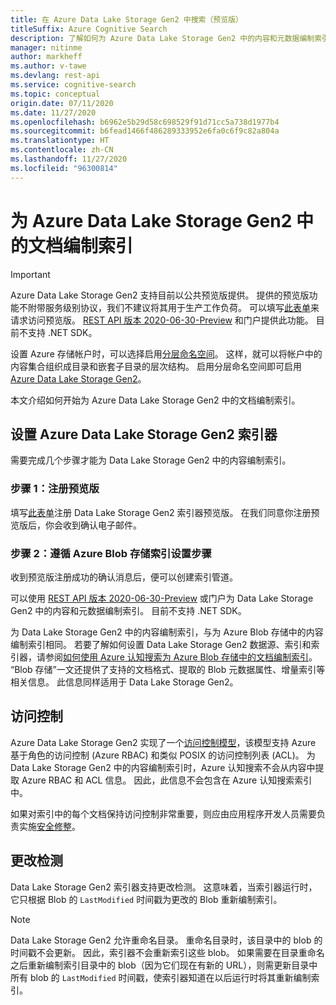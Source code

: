 ```yaml
---
title: 在 Azure Data Lake Storage Gen2 中搜索（预览版）
titleSuffix: Azure Cognitive Search
description: 了解如何为 Azure Data Lake Storage Gen2 中的内容和元数据编制索引。 此功能目前以公共预览版提供
manager: nitinme
author: markheff
ms.author: v-tawe
ms.devlang: rest-api
ms.service: cognitive-search
ms.topic: conceptual
origin.date: 07/11/2020
ms.date: 11/27/2020
ms.openlocfilehash: b6962e5b29d58c698529f91d71cc5a738d1977b4
ms.sourcegitcommit: b6fead1466f486289333952e6fa0c6f9c82a804a
ms.translationtype: HT
ms.contentlocale: zh-CN
ms.lasthandoff: 11/27/2020
ms.locfileid: "96300814"
---
```

# <a name="indexing-documents-in-azure-data-lake-storage-gen2"></a>为 Azure Data Lake Storage Gen2 中的文档编制索引

> [!IMPORTANT] 
> Azure Data Lake Storage Gen2 支持目前以公共预览版提供。 提供的预览版功能不附带服务级别协议，我们不建议将其用于生产工作负荷。
> 可以填写[此表单](https://aka.ms/azure-cognitive-search/indexer-preview)来请求访问预览版。 [REST API 版本 2020-06-30-Preview](search-api-preview.md) 和门户提供此功能。 目前不支持 .NET SDK。


设置 Azure 存储帐户时，可以选择启用[分层命名空间](../storage/blobs/data-lake-storage-namespace.md)。 这样，就可以将帐户中的内容集合组织成目录和嵌套子目录的层次结构。 启用分层命名空间即可启用 [Azure Data Lake Storage Gen2](../storage/blobs/data-lake-storage-introduction.md)。

本文介绍如何开始为 Azure Data Lake Storage Gen2 中的文档编制索引。

## <a name="set-up-azure-data-lake-storage-gen2-indexer"></a>设置 Azure Data Lake Storage Gen2 索引器

需要完成几个步骤才能为 Data Lake Storage Gen2 中的内容编制索引。

### <a name="step-1-sign-up-for-the-preview"></a>步骤 1：注册预览版

填写[此表单](https://aka.ms/azure-cognitive-search/indexer-preview)注册 Data Lake Storage Gen2 索引器预览版。 在我们同意你注册预览版后，你会收到确认电子邮件。

### <a name="step-2-follow-the-azure-blob-storage-indexing-setup-steps"></a>步骤 2：遵循 Azure Blob 存储索引设置步骤

收到预览版注册成功的确认消息后，便可以创建索引管道。

可以使用 [REST API 版本 2020-06-30-Preview](search-api-preview.md) 或门户为 Data Lake Storage Gen2 中的内容和元数据编制索引。 目前不支持 .NET SDK。

为 Data Lake Storage Gen2 中的内容编制索引，与为 Azure Blob 存储中的内容编制索引相同。 若要了解如何设置 Data Lake Storage Gen2 数据源、索引和索引器，请参阅[如何使用 Azure 认知搜索为 Azure Blob 存储中的文档编制索引](search-howto-indexing-azure-blob-storage.md)。 “Blob 存储”一文还提供了支持的文档格式、提取的 Blob 元数据属性、增量索引等相关信息。 此信息同样适用于 Data Lake Storage Gen2。

## <a name="access-control"></a>访问控制

Azure Data Lake Storage Gen2 实现了一个[访问控制模型](../storage/blobs/data-lake-storage-access-control.md)，该模型支持 Azure 基于角色的访问控制 (Azure RBAC) 和类似 POSIX 的访问控制列表 (ACL)。 为 Data Lake Storage Gen2 中的内容编制索引时，Azure 认知搜索不会从内容中提取 Azure RBAC 和 ACL 信息。 因此，此信息不会包含在 Azure 认知搜索索引中。

如果对索引中的每个文档保持访问控制非常重要，则应由应用程序开发人员需要负责实施[安全修整](./search-security-trimming-for-azure-search.md)。

## <a name="change-detection"></a>更改检测

Data Lake Storage Gen2 索引器支持更改检测。 这意味着，当索引器运行时，它只根据 Blob 的 `LastModified` 时间戳为更改的 Blob 重新编制索引。

> [!NOTE] 
> Data Lake Storage Gen2 允许重命名目录。 重命名目录时，该目录中的 blob 的时间戳不会更新。 因此，索引器不会重新索引这些 blob。 如果需要在目录重命名之后重新编制索引目录中的 blob（因为它们现在有新的 URL），则需更新目录中所有 blob 的 `LastModified` 时间戳，使索引器知道在以后运行时将其重新编制索引。
